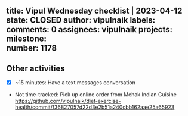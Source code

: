 title:	Vipul Wednesday checklist | 2023-04-12
state:	CLOSED
author:	vipulnaik
labels:	
comments:	0
assignees:	vipulnaik
projects:	
milestone:	
number:	1178
--
## Other activities

- [x] ~15 minutes: Have a text messages conversation
- Not time-tracked: Pick up online order from Mehak Indian Cuisine https://github.com/vipulnaik/diet-exercise-health/commit/f36827057d22d3e2b51a240cbb162aae25a65923

